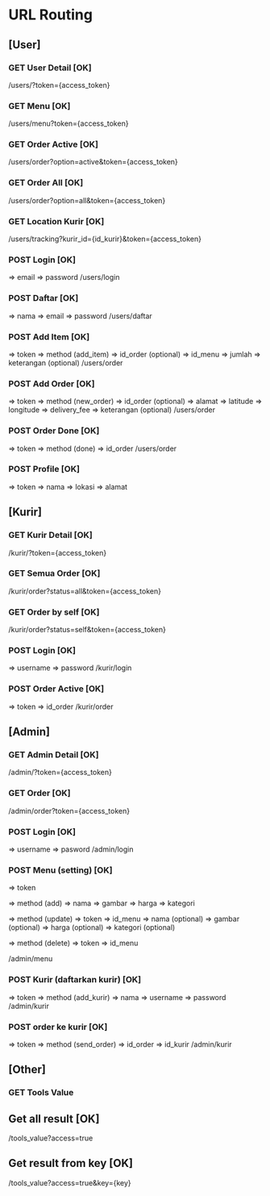 # URL Routing

## [User]

### GET User Detail [OK]
/users/?token={access_token}

### GET Menu [OK]
/users/menu?token={access_token}

### GET Order Active [OK]
/users/order?option=active&token={access_token}

### GET Order All [OK]
/users/order?option=all&token={access_token}

### GET Location Kurir [OK]
/users/tracking?kurir_id={id_kurir}&token={access_token}

### POST Login [OK]
=> email
=> password
/users/login

### POST Daftar [OK]
=> nama
=> email
=> password
/users/daftar

### POST Add Item [OK]
=> token
=> method (add_item)
=> id_order (optional)
=> id_menu
=> jumlah
=> keterangan (optional)
/users/order

### POST Add Order [OK]
=> token
=> method (new_order)
=> id_order (optional)
=> alamat
=> latitude
=> longitude
=> delivery_fee
=> keterangan (optional)
/users/order

### POST Order Done [OK]
=> token
=> method (done)
=> id_order
/users/order

### POST Profile [OK]
=> token
=> nama
=> lokasi
=> alamat

## [Kurir]

### GET Kurir Detail [OK]
/kurir/?token={access_token}

### GET Semua Order [OK]
/kurir/order?status=all&token={access_token}

### GET Order by self [OK]
/kurir/order?status=self&token={access_token}

### POST Login [OK] 
=> username 
=> password
/kurir/login

### POST Order Active [OK]
=> token
=> id_order
/kurir/order

## [Admin]

### GET Admin Detail [OK]
/admin/?token={access_token}

### GET Order [OK]
/admin/order?token={access_token}

### POST Login [OK]
=> username
=> pasword
/admin/login

### POST Menu (setting) [OK]
=> token

=> method (add)
=> nama
=> gambar
=> harga
=> kategori

=> method (update)
=> token
=> id_menu 
=> nama (optional)
=> gambar (optional)
=> harga (optional)
=> kategori (optional)

=> method (delete)
=> token
=> id_menu

/admin/menu

### POST Kurir (daftarkan kurir) [OK]
=> token
=> method (add_kurir)
=> nama
=> username
=> password
/admin/kurir

### POST order ke kurir [OK]
=> token
=> method (send_order)
=> id_order
=> id_kurir
/admin/kurir

## [Other]

### GET Tools Value 

## Get all result [OK]
/tools_value?access=true

## Get result from key [OK]
/tools_value?access=true&key={key}
